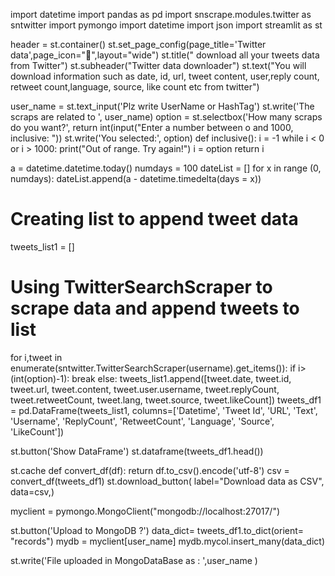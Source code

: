 import datetime
import pandas as pd
import snscrape.modules.twitter as sntwitter
import pymongo
import datetime
import json
import streamlit as st


header = st.container()
st.set_page_config(page_title='Twitter data',page_icon=":wave:",layout="wide")
st.title(" download all your tweets data from Twitter")
st.subheader("Twitter data downloader")
st.text("You will download information such as date, id, url, tweet content, user,reply count, retweet count,language, source, like count etc from twitter")


user_name = st.text_input('Plz write UserName or HashTag')
st.write('The scraps are related to ', user_name)
option = st.selectbox('How many scraps do you want?',
    return int(input("Enter a number between o and 1000, inclusive: "))
st.write('You selected:', option)
def inclusive():
    i = -1
    while i < 0 or i > 1000:
        print("Out of range. Try again!")
        i = option
    return i


a = datetime.datetime.today()
numdays = 100
dateList = []
for x in range (0, numdays):
    dateList.append(a - datetime.timedelta(days = x))

# Creating list to append tweet data 
tweets_list1 = []

# Using TwitterSearchScraper to scrape data and append tweets to list
for i,tweet in enumerate(sntwitter.TwitterSearchScraper(username).get_items()):
    if i>(int(option)-1):
        break
    else:
        tweets_list1.append([tweet.date, tweet.id, tweet.url, tweet.content, tweet.user.username, 
                         tweet.replyCount, tweet.retweetCount, tweet.lang, 
                         tweet.source, tweet.likeCount])
tweets_df1 = pd.DataFrame(tweets_list1, columns=['Datetime', 'Tweet Id', 'URL', 'Text', 'Username', 'ReplyCount',
                                                 'RetweetCount', 'Language', 'Source', 'LikeCount'])

st.button('Show DataFrame')
st.dataframe(tweets_df1.head())

st.cache
def convert_df(df):
    return df.to_csv().encode('utf-8')
csv = convert_df(tweets_df1)
st.download_button(
    label="Download data as CSV",
    data=csv,) 

myclient = pymongo.MongoClient("mongodb://localhost:27017/")

st.button('Upload to MongoDB ?')
data_dict= tweets_df1.to_dict(orient= "records")
mydb = myclient[user_name]
mydb.mycol.insert_many(data_dict)
    
st.write('File uploaded in MongoDataBase as : ',user_name )
